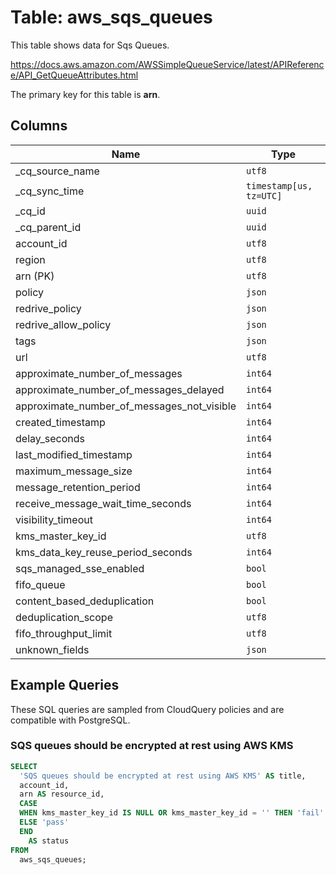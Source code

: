 # Table: aws_sqs_queues

This table shows data for Sqs Queues.

https://docs.aws.amazon.com/AWSSimpleQueueService/latest/APIReference/API_GetQueueAttributes.html

The primary key for this table is **arn**.

## Columns

| Name          | Type          |
| ------------- | ------------- |
|_cq_source_name|`utf8`|
|_cq_sync_time|`timestamp[us, tz=UTC]`|
|_cq_id|`uuid`|
|_cq_parent_id|`uuid`|
|account_id|`utf8`|
|region|`utf8`|
|arn (PK)|`utf8`|
|policy|`json`|
|redrive_policy|`json`|
|redrive_allow_policy|`json`|
|tags|`json`|
|url|`utf8`|
|approximate_number_of_messages|`int64`|
|approximate_number_of_messages_delayed|`int64`|
|approximate_number_of_messages_not_visible|`int64`|
|created_timestamp|`int64`|
|delay_seconds|`int64`|
|last_modified_timestamp|`int64`|
|maximum_message_size|`int64`|
|message_retention_period|`int64`|
|receive_message_wait_time_seconds|`int64`|
|visibility_timeout|`int64`|
|kms_master_key_id|`utf8`|
|kms_data_key_reuse_period_seconds|`int64`|
|sqs_managed_sse_enabled|`bool`|
|fifo_queue|`bool`|
|content_based_deduplication|`bool`|
|deduplication_scope|`utf8`|
|fifo_throughput_limit|`utf8`|
|unknown_fields|`json`|

## Example Queries

These SQL queries are sampled from CloudQuery policies and are compatible with PostgreSQL.

### SQS queues should be encrypted at rest using AWS KMS

```sql
SELECT
  'SQS queues should be encrypted at rest using AWS KMS' AS title,
  account_id,
  arn AS resource_id,
  CASE
  WHEN kms_master_key_id IS NULL OR kms_master_key_id = '' THEN 'fail'
  ELSE 'pass'
  END
    AS status
FROM
  aws_sqs_queues;
```


